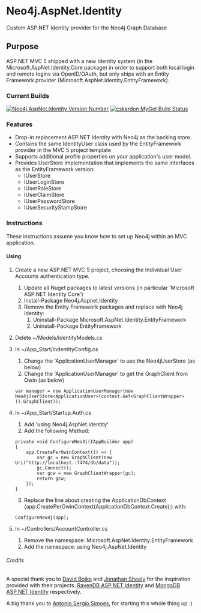 Neo4j.AspNet.Identity
=====================

Custom ASP.NET Identity provider for the Neo4j Graph Database

## Purpose

ASP.NET MVC 5 shipped with a new Identity system (in the Microsoft.AspNet.Identity.Core package) in order to support both local login and remote logins via OpenID/OAuth, but only ships with an Entity Framework provider (Microsoft.AspNet.Identity.EntityFramework).

### Current Builds

[![Neo4j.AspNet.Identity Version Number](https://img.shields.io/nuget/v/Neo4j.AspNet.Identity.svg)](https://www.nuget.org/packages/Neo4j.AspNet.Identity/)
[![cskardon MyGet Build Status](https://www.myget.org/BuildSource/Badge/cskardon?identifier=2ee7d34b-7177-47c2-abd4-ec9ec179b926)](https://www.myget.org/)

### Features

- Drop-in replacement ASP.NET Identity with Neo4j as the backing store.
- Contains the same IdentityUser class used by the EntityFramework provider in the MVC 5 project template
- Supports additional profile properties on your application's user model.
- Provides UserStore implementation that implements the same interfaces as the EntityFramework version:
  - IUserStore
  - IUserLoginStore
  - IUserRoleStore
  - IUserClaimStore
  - IUserPasswordStore
  - IUserSecurityStampStore
 

### Instructions

These instructions assume you know how to set up Neo4j within an MVC application.

#### Using 

1. Create a new ASP.NET MVC 5 project, choosing the Individual User Accounts authentication type.
    1. Update all Nuget packages to latest versions (in particular 'Microsoft ASP.NET Identity Core')
    2. Install-Package Neo4j.Aspnet.Identity
    3. Remove the Entity Framework packages and replace with Neo4j Identity:
        1. Uninstall-Package Microsoft.AspNet.Identity.EntityFramework
        2. Uninstall-Package EntityFramework

2. Delete ~/Models/IdentityModels.cs
3. In ~/App_Start/IndentityConfig.cs
    1. Change the 'ApplicationUserManager' to use the Neo4jUserStore (as below)
    2. Change the 'ApplicationUserManager' to get the GraphClient from Owin (as below)

    `var manager = new ApplicationUserManager(new Neo4jUserStore<ApplicationUser>(context.Get<GraphClientWrapper>().GraphClient));`

4. In ~/App_Start/Startup.Auth.cs
    1. Add 'using Neo4j.AspNet.Identity'
    2. Add the following Method:

    ```
    private void ConfigureNeo4j(IAppBuilder app)
    {
        app.CreatePerOwinContext(() => {
            var gc = new GraphClient(new Uri("http://localhost.:7474/db/data"));
            gc.Connect();
            var gcw = new GraphClientWrapper(gc);
            return gcw;
        });
    }
    ```

    3. Replace the line about creating the ApplicationDbContext (app.CreatePerOwinContext(ApplicationDbContext.Create);) with:

    `ConfigureNeo4j(app);`

5. In ~/Controllers/AccountController.cs
    1. Remove the namespace: Microsoft.AspNet.Identity.EntityFramework
    2. Add the namespace: using Neo4j.AspNet.Identity


###### Credits

A special thank you to [David Boike](https://github.com/DavidBoike) and [Jonathan Sheely](https://github.com/jsheely) for the inspiration provided with their projects. [RavenDB ASP.NET Identity](https://github.com/ILMServices/RavenDB.AspNet.Identity.) and [MongoDB ASP.NET Identity](https://github.com/InspectorIT/MongoDB.AspNet.Identity) respectively. 

A big thank you to [Antonio Sergio Simoes](https://github.com/assimoes), for starting this whole thing up :)
